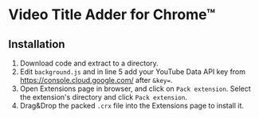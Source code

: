 # Video Title Adder for Chrome&trade;

## Installation
1. Download code and extract to a directory.
2. Edit `background.js` and in line 5 add your YouTube Data API key from https://console.cloud.google.com/ after `&key=`.
3. Open Extensions page in browser, and click on `Pack extension`. Select the extension's directory and click `Pack extension`.
4. Drag&Drop the packed `.crx` file into the Extensions page to install it.

